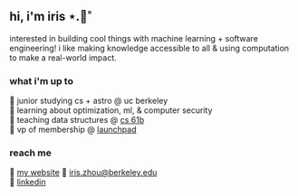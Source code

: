 ## hi, i'm iris ⋆.🌷˚ 
interested in building cool things with machine learning + software engineering! i like making knowledge accessible to all & using computation to make a real-world impact.

### what i'm up to
🧸 junior studying cs + astro @ uc berkeley  
🌱 learning about optimization, ml, & computer security  
📓 teaching data structures @ [cs 61b](https://sp25.datastructur.es/)  
🚀 vp of membership @ [launchpad](https://launchpad.studentorg.berkeley.edu/)  

### reach me
🔗 [my website](https://iriszhou-iyz.github.io/)
📧 iris.zhou@berkeley.edu  
📍 [linkedin](https://www.linkedin.com/in/iriszhou-iyz)

